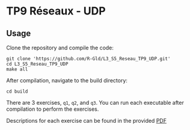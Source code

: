 # TP9 Réseaux - UDP

## Usage

Clone the repository and compile the code:

```shell
git clone 'https://github.com/R-Gld/L3_S5_Reseau_TP9_UDP.git'
cd L3_S5_Reseau_TP9_UDP
make all
```

After compilation, navigate to the build directory:

```shell
cd build
```

There are 3 exercises, `q1`, `q2`, and `q3`. You can run each executable after compilation to perform the exercises.

Descriptions for each exercise can be found in the provided [PDF](https://github.com/R-Gld/L3_S5_Reseau_TP9_UDP/blob/master/tp9.pdf)
